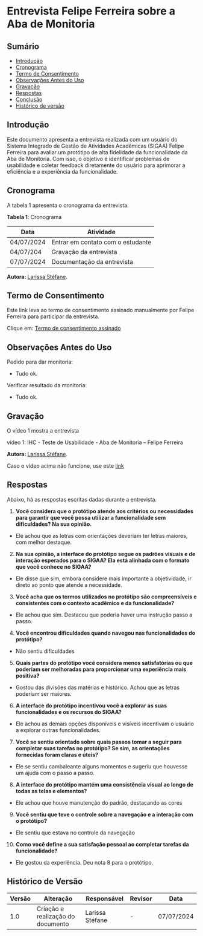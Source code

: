 # Entrevista Felipe Ferreira sobre a Aba de Monitoria

## Sumário

* [Introdução](#Introdução)
* [Cronograma](#Cronograma)
* [Termo de Consentimento](#Termo-de-Consentimento)
* [Observações Antes do Uso](#Observações-Antes-do-Uso)
* [Gravação](#Gravação)
* [Respostas](#Respostas)
* [Conclusão](#Conclusão)
* [Histórico de versão](#Histórico-de-versão)



## Introdução

Este documento apresenta a entrevista realizada com um usuário do Sistema Integrado de Gestão de Atividades Acadêmicas (SIGAA) Felipe Ferreira para avaliar um protótipo de alta fidelidade da funcionalidade da Aba de Monitoria. Com isso, o objetivo é identificar problemas de usabilidade e coletar feedback diretamente do usuário para aprimorar a eficiência e a experiência da funcionalidade.

## Cronograma

A tabela 1 apresenta o cronograma da entrevista.

**Tabela 1**: Cronograma

| Data | Atividade |
| - | - |
| 04/07/2024 | Entrar em contato com o estudante |
| 04/07/204 | Gravação da entrevista |
| 07/07/2024 | Documentação da entrevista |


<b> Autora: </b> <a href="https://github.com/SkywalkerSupreme">Larissa Stéfane</a>.


## Termo de Consentimento


Este link leva ao termo de consentimento assinado manualmente por Felipe Ferreira para participar da entrevista.


Clique em: [Termo de consentimento assinado]()


## Observações Antes do Uso

Pedido para dar monitoria:

- Tudo ok.

Verificar resultado da monitoria:

- Tudo ok.

## Gravação

O vídeo 1 mostra a entrevista


vídeo 1: IHC - Teste de Usabilidade - Aba de Monitoria –  Felipe Ferreira



<b> Autora: </b> <a href="https://github.com/SkywalkerSupreme">Larissa Stéfane</a>.

Caso o vídeo acima não funcione, use este [link]()


## Respostas

Abaixo, há as respostas escritas dadas durante a entrevista.

1. **Você considera que o protótipo atende aos critérios ou necessidades para garantir que você possa utilizar a funcionalidade sem dificuldades? Na sua opinião.**

- Ele achou que as letras com orientações deveriam ter letras maiores, com melhor destaque.

2. **Na sua opinião, a interface do protótipo segue os padrões visuais e de interação esperados para o SIGAA? Ela está alinhada com o formato que você conhece no SIGAA?**

- Ele disse que sim, embora considere mais importante a objetividade, ir direto ao ponto que
atende a necessidade.

3. **Você acha que os termos utilizados no protótipo são compreensíveis e consistentes com o contexto acadêmico e da funcionalidade?**

- Ele achou que sim. Destacou que poderia haver uma instrução passo a passo.

4. **Você encontrou dificuldades quando navegou nas funcionalidades do protótipo?**

- Não sentiu dificuldades

5. **Quais partes do protótipo você considera menos satisfatórias ou que poderiam ser melhoradas para proporcionar uma experiência mais positiva?**

- Gostou das divisões das matérias e histórico. Achou que as letras poderiam ser maiores.

6. **A interface do protótipo incentivou você a explorar as suas funcionalidades e os recursos do SIGAA?**

- Ele achou as demais opções disponíveis e visíveis incentivam o usuário a explorar outras funcionalidades.

7. **Você se sentiu orientado sobre quais passos tomar a seguir para completar suas tarefas no protótipo? Se sim, as orientações fornecidas foram claras e úteis?**

- Ele se sentiu cambaleante alguns momentos e sugeriu que houvesse um ajuda com o passo a passo.

8. **A interface do protótipo mantém uma consistência visual ao longo de todas as telas e elementos?**

- Ele achou que houve manutenção do padrão, destacando as cores

9. **Você sentiu que teve o controle sobre a navegação e a interação com o protótipo?**

- Ele sentiu que estava no controle da navegação

10. **Como você define a sua satisfação pessoal ao completar tarefas da funcionalidade?**

- Ele gostou da experiência. Deu nota 8 para o protótipo.

## Histórico de Versão

| Versão | Alteração | Responsável | Revisor | Data |
| - | - | - | - | - |
| 1.0 | Criação e realização do documento| Larissa Stéfane| - | 07/07/2024 |
